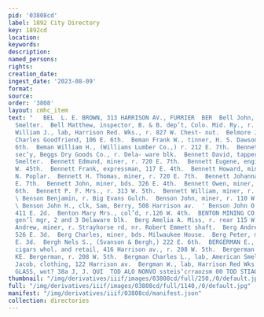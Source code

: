 ```yaml
---
pid: '03808cd'
label: 1892 City Directory
key: 1892cd
location: 
keywords: 
description: 
named_persons: 
rights: 
creation_date: 
ingest_date: '2023-08-09'
format: 
source: 
order: '3808'
layout: cmhc_item
text: "   BEL  L. E. BROWN, 313 HARRISON AV., FURRIER  BER  Bell John, lab, American
  Smelter.  Bell Matthew, inspector, B. & B. dep’t, Colo. Mid. Ry., r. at depot.  Bell
  William J., lab, Harrison Red. Wks., r. 827 W. Chest- nut.  Belmore John, barber,
  Charles Goodfriend, 106 E. 6th.  Beman Frank W., tinner, H. S. Dawson, r. 203 E.
  6th.  Beman William H., (Williams Lumber Co.,) r. 212 E. 7th.  Bennett Charles H.,
  sec’y, Beggs Dry Goods Co., r. Dela- ware blk.  Bennett David, tapper, American
  Smelter.  Bennett Edmund, miner, r. 720 E. 7th.  Bennett Eugene, engineer, r. 313
  W. 45th.  Bennett Frank, expressman, 117 E. 4th.  Bennett Howard, miner, r. 308
  N. Poplar.  Bennett H. Thomas, miner, r. 720 E. 7th.  Bennett Johanna Mrs., r. 720
  E. 7th.  Bennett John, miner, bds. 326 E. 4th.  Bennett Owen, miner, bds. 331 E.
  6th.  Bennett P. F. Mrs., r. 313 W. 5th.  Bennett William, miner, r. 413 E. 7th.
  \ Benson Benjamin, r. Big Evans Gulch.  Benson John, miner, r. 110 W. Chestnut.
  \ Benson John H., clk, Sam, Berry, 508 Harrison av.  ' Benson John O., miner, r.
  411 E. 2d.  Benton Mary Mrs., col’d, r.126 W. 4th.  BENTON MINING CO., T.S. Wood,
  gen’l mgr, 2 and 3 Delaware blk.  Berg Amelia A. Miss, r. rear 115 W. 6th.  Berg
  Andrew, miner, r. Strayhorse rd, nr. Robert Emmett shaft.  Berg Andrew, miner, r.
  526 E. 3d.  Berg Charles, miner, bds. Milwaukee House.  Berg Peter, miner, r. 526
  E. 3d.  Bergh Nels S., (Svanson & Bergh,) 222 E. 6th.  BERGERMAN E., liquors and
  cigars whol. and retail, 416 Harrison av., r. 208 W. 5th.  Bergerman Jacob, manager,
  KE. Bergerman, r. 208 W. 5th.  Bergman Charles L., lab, American Smelter.  ' Bergman
  Jacob, clothing, 122 Harrison av.  Bergman W., lab, Harrison Red Wks.     | WINDOW
  GLASS, wot? 38a J, J. QUI  TOD ALO NONVO ssteis‘crraozsm 00 TOD STIAQVS) "
thumbnail: "/img/derivatives/iiif/images/03808cd/full/250,/0/default.jpg"
full: "/img/derivatives/iiif/images/03808cd/full/1140,/0/default.jpg"
manifest: "/img/derivatives/iiif/03808cd/manifest.json"
collection: directories
---
```

